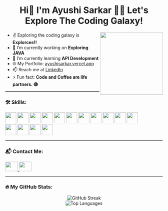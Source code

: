 <h1 align="center">Hi👋 I'm Ayushi Sarkar 🧑‍💻 Let's Explore The Coding Galaxy!</h1>

<img align="right" height="200" src="https://i.pinimg.com/564x/c8/8b/03/c88b036ee8dea33951dc7e5d2a1020d2.jpg" />

- ✌️ Exploring the coding galaxy is **Explorces!!**
- 🔭 I’m currently working on **Exploring JAVA**
- 🌱 I’m currently learning **API Development**
- 🌐 My Portfolio: [ayushisarkar.vercel.app](https://ayushisarkar.vercel.app)
- 📫 Reach me at [LinkedIn](https://www.linkedin.com/in/ayushi-s-384b50226/)
- ⚡ Fun fact: **Code and Coffee are life partners. 😅**

---

### 🛠️ Skills:
<div align="left">
  <img src="https://img.shields.io/badge/Java-ED8B00?style=for-the-badge&logo=openjdk&logoColor=white" height="35"/>
  <img src="https://img.shields.io/badge/C-00599C?style=for-the-badge&logo=c&logoColor=white" height="35"/>
  <img src="https://img.shields.io/badge/Python-14354C?style=for-the-badge&logo=python&logoColor=white" height="35"/>
  <img src="https://img.shields.io/badge/JavaScript-F7DF1E?style=for-the-badge&logo=javascript&logoColor=black" height="35"/>
  <img src="https://img.shields.io/badge/HTML5-E34F26?style=for-the-badge&logo=html5&logoColor=white" height="35"/>
  <img src="https://img.shields.io/badge/CSS3-1572B6?style=for-the-badge&logo=css3&logoColor=white" height="35"/>
  <img src="https://img.shields.io/badge/Bootstrap-563D7C?style=for-the-badge&logo=bootstrap&logoColor=white" height="35"/>
  <img src="https://img.shields.io/badge/jQuery-0769AD?style=for-the-badge&logo=jquery&logoColor=white" height="35"/>
  <img src="https://img.shields.io/badge/MySQL-00000F?style=for-the-badge&logo=mysql&logoColor=white" height="35"/>
  <img src="https://img.shields.io/badge/Oracle-F80000?style=for-the-badge&logo=oracle&logoColor=white" height="35"/>
  <img src="https://img.shields.io/badge/Linux-FCC624?style=for-the-badge&logo=linux&logoColor=black" height="35"/>
  <br/>
  <img src="https://img.shields.io/badge/NumPy-013243?style=for-the-badge&logo=numpy&logoColor=white" height="35"/>
  <img src="https://img.shields.io/badge/Pandas-150458?style=for-the-badge&logo=pandas&logoColor=white" height="35"/>
  <img src="https://img.shields.io/badge/Microsoft_Excel-217346?style=for-the-badge&logo=microsoft-excel&logoColor=white" height="35"/>
  <img src="https://img.shields.io/badge/Microsoft_Word-2B579A?style=for-the-badge&logo=microsoft-word&logoColor=white" height="35"/>
</div>

---

### 📬 Contact Me:
<p align="left">
  <a href="https://www.linkedin.com/in/ayushi-s-384b50226/" target="_blank">
    <img src="https://raw.githubusercontent.com/rahuldkjain/github-profile-readme-generator/master/src/images/icons/Social/linked-in-alt.svg" height="30" width="40" />
  </a> 
  <a href="https://leetcode.com/exploreces/" target="_blank">
    <img src="https://raw.githubusercontent.com/rahuldkjain/github-profile-readme-generator/master/src/images/icons/Social/leet-code.svg" height="30" width="40" />
  </a>
</p>

---

### 🔥 My GitHub Stats:
<p align="center">
  <img src="https://github-readme-streak-stats.herokuapp.com/?user=exploreces&theme=tokyonight" alt="GitHub Streak" />
  <br/>
  <img src="https://github-readme-stats.vercel.app/api/top-langs/?username=exploreces&layout=compact&langs_count=8&theme=tokyonight" alt="Top Languages" />
</p>

